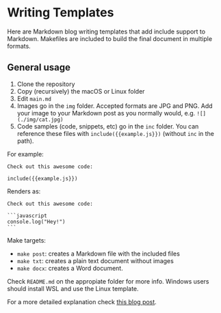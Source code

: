 # Writing Templates

Here are Markdown blog writing templates that add include support to Markdown. Makefiles are included to build the final document in multiple formats.

## General usage

1. Clone the repository
2. Copy (recursively) the macOS or Linux folder
3. Edit `main.md`
4. Images go in the `img` folder. Accepted formats are JPG and PNG. Add your image to your Markdown post as you normally would, e.g. `![](./img/cat.jpg)`
5. Code samples (code, snippets, etc) go in the `inc` folder. You can reference these files with `include({{example.js}})` (without `inc` in the path).

For example:

    Check out this awesome code:

    include({{example.js}})

Renders as:

    Check out this awesome code:

    ```javascript
    console.log("Hey!")
    ```

Make targets:
- `make post`: creates a Markdown file with the included files
- `make txt`: creates a plain text document without images
- `make docx`: creates a Word document.

Check `README.md` on the appropiate folder for more info. Windows users should install WSL and use the Linux template.

For a more detailed explanation check [this blog post](https://tomfern.com/post/writing-in-markdown).

